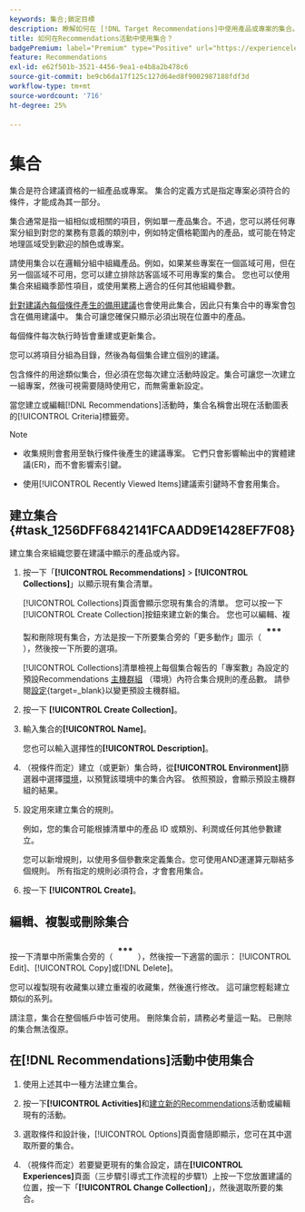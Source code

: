 ```yaml
---
keywords: 集合;鎖定目標
description: 瞭解如何在 [!DNL Target Recommendations]中使用產品或專案的集合。
title: 如何在Recommendations活動中使用集合？
badgePremium: label="Premium" type="Positive" url="https://experienceleague.adobe.com/docs/target/using/introduction/intro.html?lang=zh-Hant#premium newtab=true" tooltip="檢視Target Premium包含的內容。"
feature: Recommendations
exl-id: e62f501b-3521-4456-9ea1-e4b8a2b478c6
source-git-commit: be9cb6da17f125c127d64ed8f9002987188fdf3d
workflow-type: tm+mt
source-wordcount: '716'
ht-degree: 25%

---
```


# 集合

集合是符合建議資格的一組產品或專案。 集合的定義方式是指定專案必須符合的條件，才能成為其一部分。

集合通常是指一組相似或相關的項目，例如單一產品集合。不過，您可以將任何專案分組到對您的業務有意義的類別中，例如特定價格範圍內的產品，或可能在特定地理區域受到歡迎的顏色或專案。

請使用集合以在邏輯分組中組織產品。例如，如果某些專案在一個區域可用，但在另一個區域不可用，您可以建立排除訪客區域不可用專案的集合。 您也可以使用集合來組織季節性項目，或使用業務上適合的任何其他組織參數。

[針對建議內每個條件產生的備用建議](/help/main/c-recommendations/c-algorithms/backup-recs.md)也會使用此集合，因此只有集合中的專案會包含在備用建議中。 集合可讓您確保只顯示必須出現在位置中的產品。

每個條件每次執行時皆會重建或更新集合。

您可以將項目分組為目錄，然後為每個集合建立個別的建議。

包含條件的用途類似集合，但必須在您每次建立活動時設定。集合可讓您一次建立一組專案，然後可視需要隨時使用它，而無需重新設定。

當您建立或編輯[!DNL Recommendations]活動時，集合名稱會出現在活動圖表的[!UICONTROL Criteria]標籤旁。

>[!NOTE]
>
>* 收集規則會套用至執行條件後產生的建議專案。 它們只會影響輸出中的實體建議(ER)，而不會影響索引鍵。
>
>* 使用[!UICONTROL Recently Viewed Items]建議索引鍵時不會套用集合。

## 建立集合 {#task_1256DFF6842141FCAADD9E1428EF7F08}

建立集合來組織您要在建議中顯示的產品或內容。

1. 按一下「**[!UICONTROL Recommendations]** > **[!UICONTROL Collections]**」以顯示現有集合清單。

   [!UICONTROL Collections]頁面會顯示您現有集合的清單。 您可以按一下[!UICONTROL Create Collection]按鈕來建立新的集合。 您也可以編輯、複製和刪除現有集合，方法是按一下所要集合旁的「更多動作」圖示（ ![更多動作圖示](/help/main/assets/icons/MoreSmallList.svg) ），然後按一下所要的選項。

   [!UICONTROL Collections]清單檢視上每個集合報告的「專案數」為設定的預設Recommendations [主機群組](/help/main/administrating-target/hosts.md) （環境）內符合集合規則的產品數。 請參閱[設定](https://experienceleague.adobe.com/docs/target-dev/developer/recommendations.html?lang=zh-Hant){target=_blank}以變更預設主機群組。

1. 按一下 **[!UICONTROL Create Collection]**。

1. 輸入集合的&#x200B;**[!UICONTROL Name]**。

   您也可以輸入選擇性的&#x200B;**[!UICONTROL Description]**。

1. （視條件而定）建立（或更新）集合時，從&#x200B;**[!UICONTROL Environment]**&#x200B;篩選器中選擇[環境](/help/main/administrating-target/environments.md)，以預覽該環境中的集合內容。 依照預設，會顯示預設主機群組的結果。

1. 設定用來建立集合的規則。

   例如，您的集合可能根據清單中的產品 ID 或類別、利潤或任何其他參數建立。

   您可以新增規則，以使用多個參數來定義集合。您可使用AND運運算元聯結多個規則。 所有指定的規則必須符合，才會套用集合。

1. 按一下 **[!UICONTROL Create]**。

<!-- ## Create a collection using [!UICONTROL Advanced Search]

You can also create collections using [!UICONTROL Advanced Search] on the [Catalog Search](/help/main/c-recommendations/c-products/catalog-search.md#save-as) page ([!UICONTROL Recommendations] > [!UICONTROL Catalog Search] > [!UICONTROL Advanced Search]). 

![Save as dialog](/help/main/c-recommendations/c-products/assets/save-as.png)

After creating a search using "id > contains," for example, you can then click [!UICONTROL Save As] > [!UICONTROL Collection].

>[!IMPORTANT]
>
>The [!UICONTROL Advanced Search] functionality is case-insensitive; however, products returned at the time of delivery are based on case-sensitive search. This mismatch might lead to confusion. Ensure that you consider case-sensitivity when you create collections based on results using the [!UICONTROL Advanced Search] functionality. For example, if you perform a search for "Holiday," that initial search lists results containing "Holiday" and "holiday." If you then create a catalog with the intent to return products containing "holiday," only products containing "holiday" are returned. Products containing "Holiday" are not returned. -->

## 編輯、複製或刪除集合

按一下清單中所需集合旁的（ ![更多動作圖示](/help/main/assets/icons/MoreSmallList.svg) ），然後按一下適當的圖示： [!UICONTROL Edit]、[!UICONTROL Copy]或[!DNL Delete]。

您可以複製現有收藏集以建立重複的收藏集，然後進行修改。 這可讓您輕鬆建立類似的系列。

請注意，集合在整個帳戶中皆可使用。 刪除集合前，請務必考量這一點。 已刪除的集合無法復原。

## 在[!DNL Recommendations]活動中使用集合

1. 使用上述其中一種方法建立集合。

1. 按一下&#x200B;**[!UICONTROL Activities]**&#x200B;和[建立新的Recommendations](/help/main/c-recommendations/t-create-recs-activity/create-recs-activity.md)活動或編輯現有的活動。

1. 選取條件和設計後，[!UICONTROL Options]頁面會隨即顯示，您可在其中選取所要的集合。

1. （視條件而定）若要變更現有的集合設定，請在&#x200B;**[!UICONTROL Experiences]**&#x200B;頁面（三步驟引導式工作流程的步驟1）上按一下您放置建議的位置，按一下「**[!UICONTROL Change Collection]**」，然後選取所要的集合。
